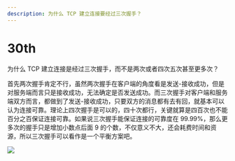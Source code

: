 ```yaml
---
description: 为什么 TCP 建立连接要经过三次握手？
---
```


# 30th

为什么 TCP 建立连接是经过三次握手，而不是两次或者四次五次甚至更多次？

首先两次握手肯定不行，虽然两次握手在客户端的角度看是发送-接收成功，但是对服务端而言只是接收成功，无法确定是否发送成功。而三次握手对客户端和服务端双方而言，都做到了发送-接收成功，只要双方的消息都有去有回，就基本可以认为连接可靠。理论上四次握手是可以的，四十次都行，关键就算是四百次也不能百分之百保证连接可靠。如果说三次握手能保证连接的可靠度在 99.99%，那么更多次的握手只是增加小数点后面 9 的个数，不仅意义不大，还会耗费时间和资源，所以三次握手可以看作是一个平衡方案吧。

![](https://tva1.sinaimg.cn/large/008eGmZEly1gnbbgsewxfj30za0msdhz.jpg)
